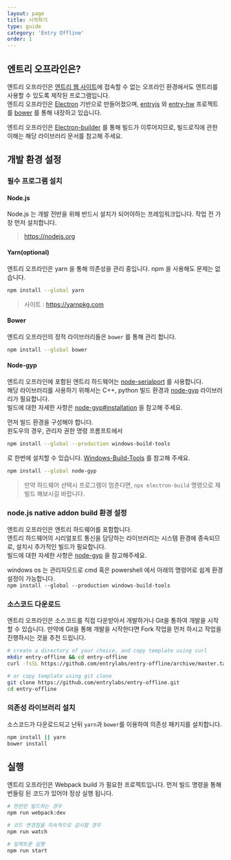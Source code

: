 ```yaml
---
layout: page
title: 시작하기
type: guide
category: 'Entry Offline'
order: 1
---
```


## 엔트리 오프라인은?

엔트리 오프라인은 [엔트리 웹 사이트](https://playentry.org/)에 접속할 수 없는 오프라인 환경에서도 엔트리를 사용할 수 있도록 제작된 프로그램입니다.  
엔트리 오프라인은 [Electron](https://electronjs.org/) 기반으로 만들어졌으며,
[entryjs](https://github.com/entrylabs/entryjs) 와 [entry-hw](https://github.com/entrylabs/entry-hw) 프로젝트를 [bower](https://bower.io/) 를 통해 내장하고 있습니다. 

엔트리 오프라인은 [Electron-builder](https://github.com/electron-userland/electron-builder) 를 통해 빌드가 이루어지므로, 빌드로직에 관한 이해는 해당 라이브러리 문서를 참고해 주세요. 

## 개발 환경 설정

### 필수 프로그램 설치
#### Node.js
Node.js 는 개발 전반을 위해 반드시 설치가 되어야하는 프레임워크입니다. 작업 전 가장 먼저 설치합니다.
> https://nodejs.org 
  
#### Yarn(optional)
엔트리 오프라인은 yarn 을 통해 의존성을 관리 중입니다. npm 을 사용해도 문제는 없습니다.
```bash
npm install --global yarn
```
> 사이트 : https://yarnpkg.com

#### Bower
엔트리 오프라인의 정적 라이브러리들은 `bower` 를 통해 관리 합니다.
```bash
npm install --global bower
```

#### Node-gyp
엔트리 오프라인에 포함된 엔트리 하드웨어는 [node-serialport](https://github.com/node-serialport/node-serialport) 를 사용합니다.  
해당 라이브러리를 사용하기 위해서는 C++, python 빌드 환경과 [node-gyp](https://github.com/nodejs/node-gyp) 라이브러리가 필요합니다.  
빌드에 대한 자세한 사항은 [node-gyp#installation](https://github.com/nodejs/node-gyp#installation) 을 참고해 주세요.

먼저 빌드 환경을 구성해야 합니다.  
윈도우의 경우, 관리자 권한 명령 프롬프트에서
```bash
npm install --global --production windows-build-tools
```
로 한번에 설치할 수 있습니다. [Windows-Build-Tools](https://github.com/felixrieseberg/windows-build-tools) 를 참고해 주세요.

```bash
npm install --global node-gyp
```

> 만약 하드웨어 선택시 프로그램이 멈춘다면,
> `npx electron-build` 명령으로 재빌드 해보시길 바랍니다.

### node.js native addon build 환경 설정

엔트리 오프라인은 엔트리 하드웨어를 포함합니다.  
엔트리 하드웨어의 시리얼포트 통신을 담당하는 라이브러리는 시스템 환경에 종속되므로, 설치시 추가적인 빌드가 필요합니다.  
빌드에 대한 자세한 사항은 [node-gyp](https://github.com/nodejs/node-gyp#installation) 을 참고해주세요.

windows os 는 관리자모드로 cmd 혹은 powershell 에서 아래의 명령어로 쉽게 환경설정이 가능합니다.  
`npm install --global --production windows-build-tools`

### 소스코드 다운로드
엔트리 오프라인은 소스코드를 직접 다운받아서 개발하거나 Git을 통하여 개발을 시작할 수 있습니다.
만약에 Git을 통해 개발을 시작한다면 Fork 작업을 먼저 하시고 작업을 진행하시는 것을 추천 드립니다.
```bash
# create a directory of your choice, and copy template using curl
mkdir entry-offline && cd entry-offline
curl -fsSL https://github.com/entrylabs/entry-offline/archive/master.tar.gz | tar -xz --strip-components 1

# or copy template using git clone
git clone https://github.com/entrylabs/entry-offline.git
cd entry-offline
```

### 의존성 라이브러리 설치
소스코드가 다운로드되고 난뒤 `yarn`과 `bower`를 이용하여 의존성 패키지를 설치합니다.
```bash
npm install || yarn
bower install
```

## 실행

엔트리 오프라인은 Webpack build 가 필요한 프로젝트입니다.
먼저 빌드 명령을 통해 번들링 된 코드가 있어야 정상 실행 됩니다.

```bash
# 한번만 빌드하는 경우
npm run webpack:dev

# 코드 변경점을 지속적으로 감시할 경우
npm run watch
```

```bash
# 일렉트론 실행
npm run start
```
